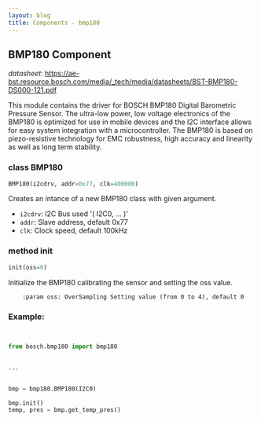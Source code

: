```yaml
---
layout: blog
title: Components - bmp180
---
```

## BMP180 Component

_datasheet_: <https://ae-bst.resource.bosch.com/media/_tech/media/datasheets/BST-BMP180-DS000-121.pdf>

This module contains the driver for BOSCH BMP180 Digital Barometric Pressure Sensor. The ultra-low power, low voltage electronics of the BMP180 is optimized for use in mobile devices and the I2C interface allows for easy
system integration with a microcontroller. The BMP180 is based on piezo-resistive technology for EMC robustness, high accuracy and linearity as
well as long term stability.

### class BMP180
```python
BMP180(i2cdrv, addr=0x77, clk=400000)
```
Creates an intance of a new BMP180 class with given argument.

* `i2cdrv`: I2C Bus used '( I2C0, ... )'
* `addr`: Slave address, default 0x77
* `clk`: Clock speed, default 100kHz

### method init
```python
init(oss=0)
```

Initialize the BMP180 calibrating the sensor and setting the oss value.

        :param oss: OverSampling Setting value (from 0 to 4), default 0





### Example:
```python


from bosch.bmp180 import bmp180


...


bmp = bmp180.BMP180(I2C0)
bmp.init()
temp, pres = bmp.get_temp_pres()
```